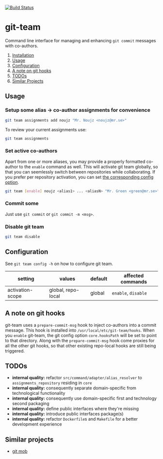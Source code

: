 [![Build Status](https://travis-ci.org/hekmekk/git-team.svg?branch=master)](https://travis-ci.org/hekmekk/git-team)

# git-team

Command line interface for managing and enhancing `git commit` messages with co-authors.

1. [Installation](/docs/setup.md#installation)
2. [Usage](/README.md#usage)
3. [Configuration](/README.md#configuration)
4. [A note on git hooks](/README.md#a-note-on-git-hooks)
5. [TODOs](/README.md#todos)
6. [Similar Projects](/README.md#similar-projects)

## Usage
### Setup some alias -> co-author assignments for convenience
```bash
git team assignments add noujz "Mr. Noujz <noujz@mr.se>"
```

To review your current assignments use:
```bash
git team assignments
```

### Set active co-authors
Apart from one or more aliases, you may provide a properly formatted co-author to the `enable` command as well.
This will activate git team globally, so that you can seemlessly switch between repositories while collaborating.
If you prefer per repository activation, you can set [the corresponding config option](/README.md#configuration).

```bash
git team [enable] noujz <alias1> ... <aliasN> "Mr. Green <green@mr.se>"
```

### Commit some
Just use `git commit` or `git commit -m <msg>`.

### Disable git team
```bash
git team disable
```

## Configuration
See `git team config -h` on how to configure git team.

| setting          | values             | default | affected commands   |
| ---------------- | ------------------ | ------- | ------------------- |
| activation-scope | global, repo-local | global  | `enable`, `disable` |

## A note on git hooks
git-team uses a `prepare-commit-msg` hook to inject co-authors into a commit message. This hook is installed into `/usr/local/etc/git-team/hooks`. When you `enable` git-team, the git config option `core.hooksPath` will be set to point to that directory. Along with the `prepare-commit-msg` hook come proxies for all the other git hooks, so that other existing repo-local hooks are still being triggered.

## TODOs
- **internal quality:** refactor `src/command/adapter/alias_resolver` to `assignments_repository` residing in `core`
- **internal quality:** consequently separate domain-specific from technological functionality
- **internal quality:** consequently use domain-specific first and technology second packaging
- **internal quality:** define public interfaces where they're missing
- **internal quality:** introduce public interfaces package(s)
- **internal quality:** refactor `Dockerfile`s and `Makefile` for a better development experience

## Similar projects
- [git mob](https://www.npmjs.com/package/git-mob)

